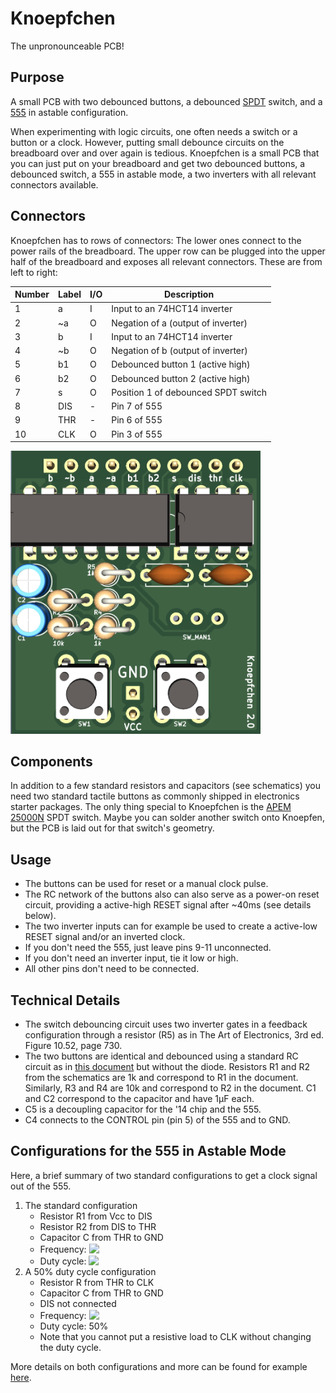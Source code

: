 # Knoepfchen

The unpronounceable PCB!

## Purpose

A small PCB with two debounced buttons, a debounced [SPDT](https://en.wikipedia.org/wiki/Switch#Contact_terminology) switch, and a [555](https://en.wikipedia.org/wiki/555_timer_IC) in astable configuration.

When experimenting with logic circuits, one often needs a switch or a button or a clock.
However, putting small debounce circuits on the breadboard over and over again is tedious.
Knoepfchen is a small PCB that you can just put on your breadboard and get two debounced buttons, a debounced switch, a 555 in astable mode, a two inverters with all relevant connectors available.

## Connectors

Knoepfchen has to rows of connectors:
The lower ones connect to the power rails of the breadboard.
The upper row can be plugged into the upper half of the breadboard and exposes all relevant connectors. These are from left to right:


| Number | Label | I/O | Description                                       |
| ------ | ----- | --- | ------------------------------------------------- |
| 1      | a     | I   | Input to an 74HCT14 inverter                      |
| 2      | ~a    | O   | Negation of a (output of inverter)                |
| 3      | b     | I   | Input to an 74HCT14 inverter                      |
| 4      | ~b    | O   | Negation of b (output of inverter)                |
| 5      | b1    | O   | Debounced button 1 (active high)                  |
| 6      | b2    | O   | Debounced button 2 (active high)                  |
| 7      | s     | O   | Position 1 of debounced SPDT switch               |
| 8      | DIS   | -   | Pin 7 of 555                                      |
| 9      | THR   | -   | Pin 6 of 555                                      |
| 10     | CLK   | O   | Pin 3 of 555                                      |

<img src="img/knoepfchen.png" alt="drawing" width="400"/>

## Components

In addition to a few standard resistors and capacitors (see schematics) you need two standard tactile buttons as commonly shipped in electronics starter packages. The only thing special to Knoepfchen is the [APEM 25000N](https://www.reichelt.de/schiebeschalter-gerade-rm2-54-1x-ein-ein-ss-25136-nh-p105709.html?&trstct=pos_2&nbc=1) SPDT switch. Maybe you can solder another switch onto Knoepfen, but the PCB is laid out for that switch's geometry.

## Usage

- The buttons can be used for reset or a manual clock pulse.
- The RC network of the buttons also can also serve as a power-on reset circuit, providing a active-high RESET signal after ~40ms (see details below).
- The two inverter inputs can for example be used to create a active-low RESET signal and/or an inverted clock.
- If you don't need the 555, just leave pins 9-11 unconnected.
- If you don't need an inverter input, tie it low or high.
- All other pins don't need to be connected.

## Technical Details

- The switch debouncing circuit uses two inverter gates in a feedback configuration through a resistor (R5) as in The Art of Electronics, 3rd ed. Figure 10.52, page 730.
- The two buttons are identical and debounced using a standard RC circuit as in [this document](https://www.we-online.com/web/en/index.php/download/media/07_electronic_components/download_center_1/application_notes_berichte/sn015__contact_circuit_debounce_for_switches/SN015a_EN.pdf) but without the diode. Resistors R1 and R2 from the schematics are 1k and correspond to R1 in the document. Similarly, R3 and R4 are 10k and correspond to R2 in the document. C1 and C2 correspond to the capacitor and have 1µF each.
- C5 is a decoupling capacitor for the '14 chip and the 555.
- C4 connects to the CONTROL pin (pin 5) of the 555 and to GND.

## Configurations for the 555 in Astable Mode

Here, a brief summary of two standard configurations to get a clock signal out of the 555.

1. The standard configuration
    - Resistor R1 from Vcc to DIS
    - Resistor R2 from DIS to THR
    - Capacitor C from THR to GND
    - Frequency: <!-- $\frac 1{\ln 2\cdot(R_1+2R_2)\cdot C}$ --> <img style="transform: translateY(0.1em); background: white;" src="https://render.githubusercontent.com/render/math?math=%5Cfrac%201%7B%5Cln%202%5Ccdot(R_1%2B2R_2)%5Ccdot%20C%7D">
    - Duty cycle: <!-- $\frac {R_1+R_2}{R_1+2R_2}$ --> <img style="transform: translateY(0.1em); background: white;" src="https://render.githubusercontent.com/render/math?math=%5Cfrac%20%7BR_1%2BR_2%7D%7BR_1%2B2R_2%7D">
2. A 50% duty cycle configuration
    - Resistor R from THR to CLK
    - Capacitor C from THR to GND
    - DIS not connected
    - Frequency: <!-- $\frac 1{2\ln 2\cdot RC}$ --> <img style="transform: translateY(0.1em); background: white;" src="https://render.githubusercontent.com/render/math?math=%5Cfrac%201%7B2%5Cln%202%5Ccdot%20RC%7D">
    - Duty cycle: 50%
    - Note that you cannot put a resistive load to CLK without changing the duty cycle. 

More details on both configurations and more can be found for example [here](https://www.electronics-tutorials.ws/waveforms/555-circuits-part-1.html).
